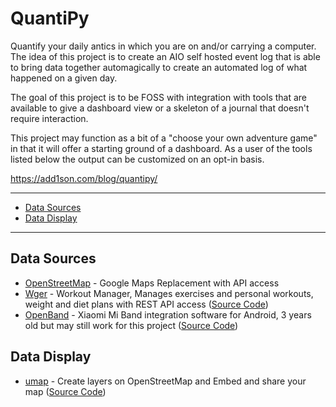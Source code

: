 # QuantiPy

Quantify your daily antics in which you are on and/or carrying a computer. The idea of this project is to create an AIO self hosted event log that is able to bring data together automagically to create an automated log of what happened on a given day. 

The goal of this project is to be FOSS with integration with tools that are available to give a dashboard view or a skeleton of a journal that doesn't require interaction.

This project may function as a bit of a "choose your own adventure game" in that it will offer a starting ground of a dashboard. As a user of the tools listed below the output can be customized on an opt-in basis.

https://add1son.com/blog/quantipy/

--------------------
  - [Data Sources](#datasources)
  - [Data Display](#datadisplay)
-----------------------------------------------------------------------------

## Data Sources
 * [OpenStreetMap](https://www.openstreetmap.org) - Google Maps Replacement with API access
 * [Wger](https://wger.de/en/dashboard) - Workout Manager, Manages exercises and personal workouts, weight and diet plans with REST API access ([Source Code](https://github.com/wger-project/wger))
 * [OpenBand](https://github.com/UgoRaffaele/xiaomi-miband-android) - Xiaomi Mi Band integration software for Android, 3 years old but may still work for this project ([Source Code](https://github.com/UgoRaffaele/xiaomi-miband-android))

## Data Display
 * [umap](https://umap.openstreetmap.fr/en/) - Create layers on OpenStreetMap and Embed and share your map ([Source Code](https://github.com/umap-project/umap))
